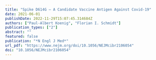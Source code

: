 ```yaml
---
title: "Spike D614G — A Candidate Vaccine Antigen Against Covid-19"
date: 2021-06-01
publishDate: 2022-11-29T15:07:45.314684Z
authors: ["Paul-Albert Koenig", "Florian I. Schmidt"]
publication_types: ["2"]
abstract: ""
featured: false
publication: "*N Engl J Med*"
url_pdf: "https://www.nejm.org/doi/10.1056/NEJMcibr2106054"
doi: "10.1056/NEJMcibr2106054"
---
```


